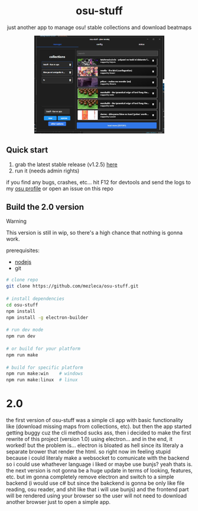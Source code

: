 <div align="center">
    <h1 align="center" style="border: none; margin-bottom: none;">osu-stuff</h1>
    <p align="center">just another app to manage osu! stable collections and download beatmaps </p>
</div>

<p align="center">
  <img width="70%" height="70%" src="https://github.com/mezleca/osu-stuff/blob/main/build/images/menu.png">
</p>

## Quick start
1. grab the latest stable release (v1.2.5) [here](https://github.com/mezleca/osu-stuff/releases/)
2. run it (needs admin rights)

if you find any bugs, crashes, etc... hit F12 for devtools and send the logs to my [osu profile](https://osu.ppy.sh/users/mzle) or open an issue on this repo

## Build the 2.0 version 

> [!WARNING]  
> This version is still in wip, so there's a high chance that nothing is gonna work.

prerequisites:
- [nodejs](https://nodejs.org/)
- git

```bash
# clone repo
git clone https://github.com/mezleca/osu-stuff.git

# install dependencies
cd osu-stuff
npm install
npm install -g electron-builder

# run dev mode
npm run dev

# or build for your platform
npm run make

# build for specific platform
npm run make:win    # windows
npm run make:linux  # linux
```

# 2.0
the first version of osu-stuff was a simple cli app with basic functionality like (download missing maps from collections, etc).
but then the app started getting buggy cuz the cli method sucks ass, then i decided to make the first rewrite of this project (version 1.0) using electron...
and in the end, it worked!
but the problem is... electron is bloated as hell since its literaly a separate brower that render the html. so right now im feeling stupid because i could literaly make a websocket to comunicate with the backend so i could use whathever language i liked or maybe use bunjs? yeah thats is.
the next version is not gonna be a huge update in terms of looking, features, etc. but im gonna completely remove electron and switch to a simple backend (i would use c# but since the bakckend is gonna be only like file reading, osu reader, and shit like that i will use bunjs) and the frontend part will be rendered using your browser so the user will not need to download another browser just to open a simple app.